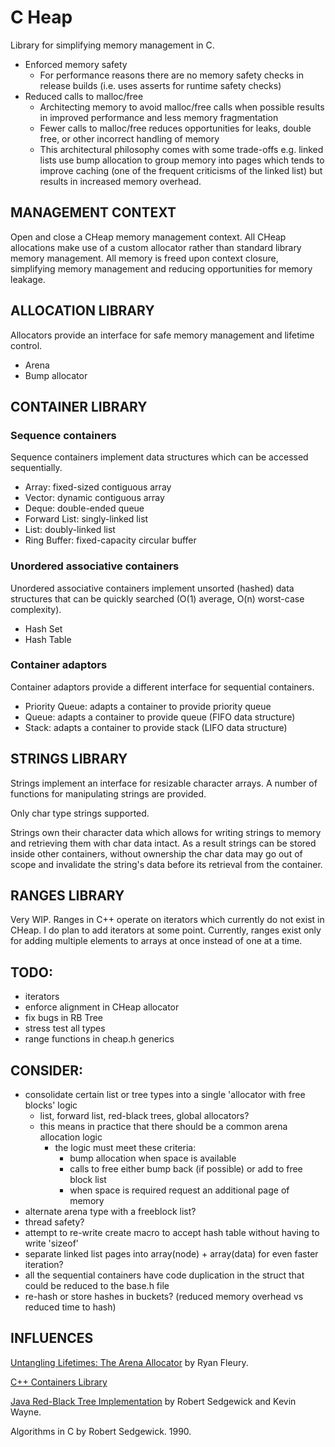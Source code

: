# C Heap
Library for simplifying memory management in C.

- Enforced memory safety
  - For performance reasons there are no memory safety checks in release builds
  (i.e. uses asserts for runtime safety checks)
- Reduced calls to malloc/free
  - Architecting memory to avoid malloc/free calls when possible results in improved performance 
  and less memory fragmentation
  - Fewer calls to malloc/free reduces opportunities for leaks, double free, or other incorrect handling
  of memory
  - This architectural philosophy comes with some trade-offs e.g. linked lists use bump allocation to 
  group memory into pages which tends to improve caching (one of the frequent criticisms of the
  linked list) but results in increased memory overhead.  

## MANAGEMENT CONTEXT
Open and close a CHeap memory management context.
All CHeap allocations make use of a custom allocator rather than standard library memory management.
All memory is freed upon context closure, simplifying memory management and reducing opportunities for
memory leakage.

## ALLOCATION LIBRARY
Allocators provide an interface for safe memory management and lifetime control.
- Arena
- Bump allocator

## CONTAINER LIBRARY

### Sequence containers
Sequence containers implement data structures which can be accessed sequentially.
- Array: fixed-sized contiguous array
- Vector: dynamic contiguous array
- Deque: double-ended queue
- Forward List: singly-linked list
- List: doubly-linked list
- Ring Buffer: fixed-capacity circular buffer

### Unordered associative containers
Unordered associative containers implement unsorted (hashed) data structures that can be quickly searched (O(1) average, O(n) worst-case complexity).
- Hash Set
- Hash Table

### Container adaptors
Container adaptors provide a different interface for sequential containers.
- Priority Queue: adapts a container to provide priority queue
- Queue: adapts a container to provide queue (FIFO data structure)
- Stack: adapts a container to provide stack (LIFO data structure)

## STRINGS LIBRARY
Strings implement an interface for resizable character arrays.
A number of functions for manipulating strings are provided.

Only char type strings supported.

Strings own their character data which allows for writing strings to memory and retrieving them with char data intact.
As a result strings can be stored inside other containers, without ownership the char data may go out of scope and 
invalidate the string's data before its retrieval from the container.

## RANGES LIBRARY
Very WIP. Ranges in C++ operate on iterators which currently do not exist in CHeap.
I do plan to add iterators at some point.
Currently, ranges exist only for adding multiple elements to arrays at once instead of one at a time.

## TODO:
- iterators
- enforce alignment in CHeap allocator
- fix bugs in RB Tree
- stress test all types
- range functions in cheap.h generics

## CONSIDER:
- consolidate certain list or tree types into a single 'allocator with free blocks' logic
  - list, forward list, red-black trees, global allocators?
  - this means in practice that there should be a common arena allocation logic 
    - the logic must meet these criteria:
      - bump allocation when space is available
      - calls to free either bump back (if possible) or add to free block list
      - when space is required request an additional page of memory
- alternate arena type with a freeblock list?
- thread safety?
- attempt to re-write create macro to accept hash table without having to write 'sizeof'
- separate linked list pages into array(node) + array(data) for even faster iteration?
- all the sequential containers have code duplication in the struct that could be reduced to the base.h file 
- re-hash or store hashes in buckets? (reduced memory overhead vs reduced time to hash)

## INFLUENCES

[Untangling Lifetimes: The Arena Allocator](https://www.rfleury.com/p/untangling-lifetimes-the-arena-allocator)
by Ryan Fleury.

[C++ Containers Library](https://en.cppreference.com/w/cpp/container)

[Java Red-Black Tree Implementation](https://algs4.cs.princeton.edu/33balanced/RedBlackBST.java.html)
by Robert Sedgewick and Kevin Wayne. 

Algorithms in C by Robert Sedgewick. 1990.
